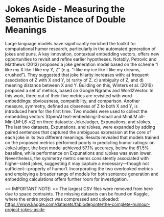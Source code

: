# Jokes Aside - Measuring the Semantic Distance of Double Meanings

Large language models have significantly enriched the toolkit for computational humor research, particularly in the automated generation of jokes and puns. A key innovation, contextual embedding vectors, offers new opportunities to revisit and refine earlier hypotheses. Notably, Petrovic and Matthews (2013) proposed a joke generation model based on the scheme “I like my X like I like my Y, Z” (e.g. “I like my ice like I like my dreams, crushed”). They suggested that joke hilarity increases with: a) frequent association of Z with X and Y, b) rarity of Z, c) ambiguity of Z, and d) meaning distance between X and Y. Building on this, Winters et al. (2019) proposed a set of metrics, based on Google Ngrams and Word2Vector. In this work, three out of their five metrics are revisited with word embeddings: obviousness, compatibility, and comparison. Another measure, symmetry, defined as closeness of Z to both X and Y, is introduced here for the first time. Two models were used to collect the embedding vectors (OpenAI text-embedding-3-small and MiniLM all-MiniLM-L6-v2) on three datasets: JokeJudger, Expunations, and rJokes. The last two datasets, Expunations, and rJokes, were expanded by adding paired sentences that captured the ambiguous expression at the core of each joke in its two different meanings. Results revealed that models trained on the proposed metrics performed poorly in predicting humor ratings: on JokeJudger, the best model achieved 57.1% accuracy, below the 61.5% baseline, while performance on Expunations and rJokes was even lower. Nevertheless, the symmetry metric seems consistently associated with higher-rated jokes, suggesting it may capture a necessary—though not sufficient—property of humor1. Incorporating the two overlooked metrics and employing a broader range of models for both sentence generation and embedding calculations offers further room for investigation.

== IMPORTANT NOTE: ==
The largest CSV files were removed from here due to space contraints. The missing datasets can be found on Kaggle, where the entire project was compressed and uploaded:
https://www.kaggle.com/datasets/fabiodeponte/the-complete-humour-project-jokes-aside